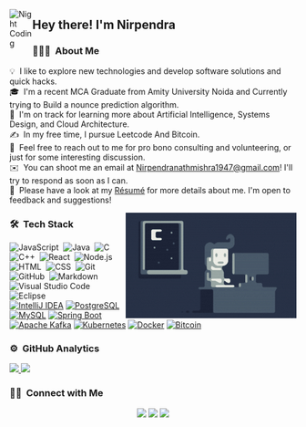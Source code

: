 <img alt="Night Coding" src="./assets/Hand%20Wave.gif" width='40' align="left"/><h2>Hey there! I'm Nirpendra</h2>

<!-- ## 👋 &nbsp;Hey there! I'm Nirpendra -->

### 👨🏻‍💻 &nbsp;About Me

💡 &nbsp;I like to explore new technologies and develop software solutions and quick hacks.\
🎓 &nbsp;I'm a recent MCA Graduate from Amity University Noida and Currently trying to Build a nounce prediction algorithm.\
🌱 &nbsp;I'm on track for learning more about Artificial Intelligence, Systems Design, and Cloud Architecture.\
✍️ &nbsp;In my free time, I pursue Leetcode And Bitcoin.\
💬 &nbsp;Feel free to reach out to me for pro bono consulting and volunteering, or just for some interesting discussion.\
✉️ &nbsp;You can shoot me an email at Nirpendranathmishra1947@gmail.com! I'll try to respond as soon as I can.\
📄 &nbsp;Please have a look at my [Résumé](https://drive.google.com/file/d/1oUyU-nZVlFpIYZfOHTa5iXHwSrSnnOp7/view) for more details about me. I'm open to feedback and suggestions!

<img alt="Night Coding" src="https://raw.githubusercontent.com/AVS1508/AVS1508/master/assets/Night-Coding.gif" align="right"/>

### 🛠 &nbsp;Tech Stack

![JavaScript](https://img.shields.io/badge/-JavaScript-05122A?style=flat&logo=javascript)&nbsp;
![Java](https://img.shields.io/badge/-Java-05122A?style=flat&logo=Java&logoColor=FFA518)&nbsp;
![C](https://img.shields.io/badge/-C-05122A?style=flat&logo=C&logoColor=A8B9CC)&nbsp;
![C++](https://img.shields.io/badge/-C++-05122A?style=flat&logo=C%2B%2B&logoColor=00599C)&nbsp;
![React](https://img.shields.io/badge/-React-05122A?style=flat&logo=react)&nbsp;
![Node.js](https://img.shields.io/badge/-Node.js-05122A?style=flat&logo=node.js)&nbsp;
![HTML](https://img.shields.io/badge/-HTML-05122A?style=flat&logo=HTML5)&nbsp;
![CSS](https://img.shields.io/badge/-CSS-05122A?style=flat&logo=CSS3&logoColor=1572B6)&nbsp;
![Git](https://img.shields.io/badge/-Git-05122A?style=flat&logo=git)&nbsp;
![GitHub](https://img.shields.io/badge/-GitHub-05122A?style=flat&logo=github)&nbsp;
![Markdown](https://img.shields.io/badge/-Markdown-05122A?style=flat&logo=markdown)\
![Visual Studio Code](https://img.shields.io/badge/-Visual%20Studio%20Code-05122A?style=flat&logo=visual-studio-code&logoColor=007ACC)&nbsp;
![Eclipse](https://img.shields.io/badge/-Eclipse-05122A?style=flat&logo=eclipse-ide&logoColor=2C2255)\
[![IntelliJ IDEA](https://img.shields.io/badge/-IntelliJ%20IDEA-05122A?style=flat&logo=intellij-idea&logoColor=000000)](https://www.jetbrains.com/idea/)
[![PostgreSQL](https://img.shields.io/badge/-PostgreSQL-05122A?style=flat&logo=postgresql)](https://www.postgresql.org/)
[![MySQL](https://img.shields.io/badge/-MySQL-05122A?style=flat&logo=mysql)](https://www.mysql.com/)
[![Spring Boot](https://img.shields.io/badge/-Spring%20Boot-05122A?style=flat&logo=spring-boot)](https://spring.io/projects/spring-boot)
[![Apache Kafka](https://img.shields.io/badge/-Apache%20Kafka-05122A?style=flat&logo=apache-kafka)](https://kafka.apache.org/)
[![Kubernetes](https://img.shields.io/badge/-Kubernetes-05122A?style=flat&logo=kubernetes)](https://kubernetes.io/)
[![Docker](https://img.shields.io/badge/-Docker-05122A?style=flat&logo=docker)](https://www.docker.com/)
[![Bitcoin](https://img.shields.io/badge/-Bitcoin-05122A?style=flat&logo=bitcoin)](https://bitcoin.org/)


### ⚙️ &nbsp;GitHub Analytics

<p>
<a href="https://github.com/NirpendraNathMishra">
  <img height="180em" src="https://github-readme-stats-eight-theta.vercel.app/api?username=NirpendraNathMishra&show_icons=true&theme=algolia&include_all_commits=true&count_private=true"/>
  <img height="180em" src="https://github-readme-stats-eight-theta.vercel.app/api/top-langs/?username=NirpendraNathMishra&layout=compact&langs_count=8&theme=algolia"/>
</a>
</p>

### 🤝🏻 &nbsp;Connect with Me

<p align="center">
<a href="https://i-will-add-link-later"><img src="https://img.shields.io/badge/-i%20will%20add%20portfolio%20link%20later-3423A6?style=flat&logo=Google-Chrome&logoColor=white"/></a>
<a href="https://www.linkedin.com/in/nnm1947/"><img src="https://img.shields.io/badge/-Nirpendra%20Nath%20Mishra-0077B5?style=flat&logo=Linkedin&logoColor=white"/></a>
<a href="mailto:nirpendranathmishra1947@gmail.com"><img src="https://img.shields.io/badge/-Nirpendra%20Nath%20Mishra-D14836?style=flat&logo=Gmail&logoColor=white"/></a>
</p>

